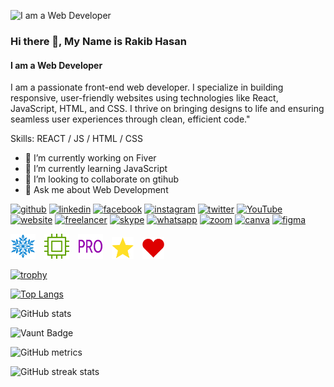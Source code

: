 ![I am a Web Developer](https://pbs.twimg.com/profile_images/1743962470828605440/Ilj9_-P1_400x400.jpg)
### Hi there 👋, My Name is Rakib Hasan
#### I am a Web Developer

I am a passionate front-end web developer. I specialize in building responsive, user-friendly websites using technologies like React, JavaScript, HTML, and CSS. I thrive on bringing designs to life and ensuring seamless user experiences through clean, efficient code."

Skills: REACT / JS / HTML / CSS

- 🔭 I’m currently working on Fiver 
- 🌱 I’m currently learning JavaScript 
- 👯 I’m looking to collaborate on gtihub 
- 💬 Ask me about Web Development 


[<img src='https://cdn.jsdelivr.net/npm/simple-icons@3.0.1/icons/github.svg' alt='github' height='40'>](https://github.com/rakib1808)  [<img src='https://cdn.jsdelivr.net/npm/simple-icons@3.0.1/icons/linkedin.svg' alt='linkedin' height='40'>](https://www.linkedin.com/in/rakib1808//)  [<img src='https://cdn.jsdelivr.net/npm/simple-icons@3.0.1/icons/facebook.svg' alt='facebook' height='40'>](https://www.facebook.com/rakib1808)  [<img src='https://cdn.jsdelivr.net/npm/simple-icons@3.0.1/icons/instagram.svg' alt='instagram' height='40'>](https://www.instagram.com/rakib1808_//)  [<img src='https://cdn.jsdelivr.net/npm/simple-icons@3.0.1/icons/twitter.svg' alt='twitter' height='40'>](https://twitter.com/rakib1808)  [<img src='https://cdn.jsdelivr.net/npm/simple-icons@3.0.1/icons/youtube.svg' alt='YouTube' height='40'>](https://www.youtube.com/channel/@Rakib1808)  [<img src='https://cdn.jsdelivr.net/npm/simple-icons@3.0.1/icons/icloud.svg' alt='website' height='40'>](webdeveloper-porttfolio/)  [<img src='https://cdn.jsdelivr.net/npm/simple-icons@3.0.1/icons/freelancer.svg' alt='freelancer' height='40'>](u/rakibhasan1808)  [<img src='https://cdn.jsdelivr.net/npm/simple-icons@3.0.1/icons/skype.svg' alt='skype' height='40'>](https://join.skype.com/invite/xwGwqjs1NTMK)  [<img src='https://cdn.jsdelivr.net/npm/simple-icons@3.0.1/icons/whatsapp.svg' alt='whatsapp' height='40'>]( https://wa.me/qr/GTOKFVUAZZCLP1 )  [<img src='https://cdn.jsdelivr.net/npm/simple-icons@3.0.1/icons/zoom.svg' alt='zoom' height='40'>](https://us05web.zoom.us/profile)  [<img src='https://cdn.jsdelivr.net/npm/simple-icons@3.0.1/icons/canva.svg' alt='canva' height='40'>](https://www.canva.com/settings/your-account)  [<img src='https://cdn.jsdelivr.net/npm/simple-icons@3.0.1/icons/figma.svg' alt='figma' height='40'>](https://www.figma.com/files/team/1326017523628318568/all-projects)  

<a href='https://archiveprogram.github.com/'><img src='https://raw.githubusercontent.com/acervenky/animated-github-badges/master/assets/acbadge.gif' width='40' height='40'></a> <a href='https://docs.github.com/en/developers'><img src='https://raw.githubusercontent.com/acervenky/animated-github-badges/master/assets/devbadge.gif' width='40' height='40'></a> <a href='https://github.com/pricing'><img src='https://raw.githubusercontent.com/acervenky/animated-github-badges/master/assets/pro.gif' width='40' height='40'></a> <a href='https://stars.github.com/'><img src='https://raw.githubusercontent.com/acervenky/animated-github-badges/master/assets/starbadge.gif' width='35' height='35'></a> <a href='https://docs.github.com/en/github/supporting-the-open-source-community-with-github-sponsors'><img src='https://raw.githubusercontent.com/acervenky/animated-github-badges/master/assets/sponsorbadge.gif' width='35' height='35'></a> 

[![trophy](https://github-profile-trophy.vercel.app/?username=rakib1808)](https://github.com/ryo-ma/github-profile-trophy)

[![Top Langs](https://github-readme-stats.vercel.app/api/top-langs/?username=rakib1808)](https://github.com/anuraghazra/github-readme-stats)

![GitHub stats](https://github-readme-stats.vercel.app/api?username=rakib1808&show_icons=true&count_private=true)  

![Vaunt Badge](https://api.vaunt.dev/v1/github/entities/rakib1808/contributions?format=svg&private=true)  

![GitHub metrics](https://metrics.lecoq.io/rakib1808)  

![GitHub streak stats](https://streak-stats.demolab.com/?user=rakib1808)  

